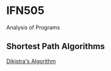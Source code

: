 # IFN505
Analysis of Programs

## Shortest Path Algorithms
[Dikjstra's Algorithm](https://www.youtube.com/watch?v=WN3Rb9wVYDY)
